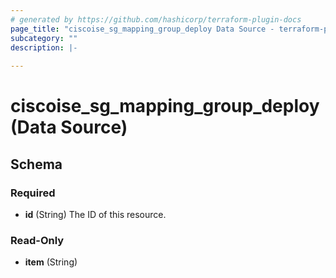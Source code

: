 ```yaml
---
# generated by https://github.com/hashicorp/terraform-plugin-docs
page_title: "ciscoise_sg_mapping_group_deploy Data Source - terraform-provider-ciscoise"
subcategory: ""
description: |-
  
---
```


# ciscoise_sg_mapping_group_deploy (Data Source)





<!-- schema generated by tfplugindocs -->
## Schema

### Required

- **id** (String) The ID of this resource.

### Read-Only

- **item** (String)


